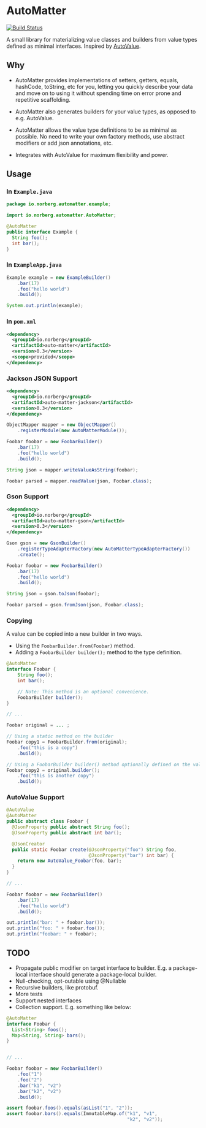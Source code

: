 AutoMatter
==========

[![Build Status](https://travis-ci.org/danielnorberg/auto-matter.svg?branch=master)](https://travis-ci.org/danielnorberg/auto-matter)

A small library for materializing value classes and builders from value types defined as minimal
interfaces. Inspired by [AutoValue](https://github.com/google/auto/tree/master/value).

Why
---
* AutoMatter provides implementations of setters, getters, equals, hashCode, toString, etc for you,
  letting you quickly describe your data and move on to using it without spending time on error
  prone and repetitive scaffolding.

* AutoMatter also generates builders for your value types, as opposed to e.g. AutoValue.

* AutoMatter allows the value type definitions to be as minimal as possible. No need to write your
  own factory methods, use abstract modifiers or add json annotations, etc.
  
* Integrates with AutoValue for maximum flexibility and power.

Usage
-----

### In `Example.java`

```java
package io.norberg.automatter.example;

import io.norberg.automatter.AutoMatter;

@AutoMatter
public interface Example {
  String foo();
  int bar();
}
```

### In `ExampleApp.java`

```java
Example example = new ExampleBuilder()
    .bar(17)
    .foo("hello world")
    .build();

System.out.println(example);
```

### In `pom.xml`

```xml
<dependency>
  <groupId>io.norberg</groupId>
  <artifactId>auto-matter</artifactId>
  <version>0.3</version>
  <scope>provided</scope>
</dependency>
```

### Jackson JSON Support

```xml
<dependency>
  <groupId>io.norberg</groupId>
  <artifactId>auto-matter-jackson</artifactId>
  <version>0.3</version>
</dependency>
```

```java
ObjectMapper mapper = new ObjectMapper()
    .registerModule(new AutoMatterModule());

Foobar foobar = new FoobarBuilder()
    .bar(17)
    .foo("hello world")
    .build();

String json = mapper.writeValueAsString(foobar);

Foobar parsed = mapper.readValue(json, Foobar.class);
```

### Gson Support

```xml
<dependency>
  <groupId>io.norberg</groupId>
  <artifactId>auto-matter-gson</artifactId>
  <version>0.3</version>
</dependency>
```

```java
Gson gson = new GsonBuilder()
    .registerTypeAdapterFactory(new AutoMatterTypeAdapterFactory())
    .create();

Foobar foobar = new FoobarBuilder()
    .bar(17)
    .foo("hello world")
    .build();

String json = gson.toJson(foobar);

Foobar parsed = gson.fromJson(json, Foobar.class);
```

### Copying

A value can be copied into a new builder in two ways.

* Using the `FoobarBuilder.from(Foobar)` method.
* Adding a `FoobarBuilder builder();` method to the type definition.

```java
@AutoMatter
interface Foobar {
    String foo();
    int bar();

    // Note: This method is an optional convenience.
    FoobarBuilder builder();
}

// ...

Foobar original = ... ;

// Using a static method on the builder
Foobar copy1 = FoobarBuilder.from(original);
    .foo("this is a copy")
    .build();

// Using a FoobarBuilder builder() method optionally defined on the value type
Foobar copy2 = original.builder();
    .foo("this is another copy")
    .build();
```


### AutoValue Support

```java
@AutoValue
@AutoMatter
public abstract class Foobar {
  @JsonProperty public abstract String foo();
  @JsonProperty public abstract int bar();

  @JsonCreator
  public static Foobar create(@JsonProperty("foo") String foo, 
                              @JsonProperty("bar") int bar) {
    return new AutoValue_Foobar(foo, bar);
  }
}

// ...

Foobar foobar = new FoobarBuilder()
    .bar(17)
    .foo("hello world")
    .build();

out.println("bar: " + foobar.bar());
out.println("foo: " + foobar.foo());
out.println("foobar: " + foobar);
```

TODO
----

* Propagate public modifier on target interface to builder. E.g. a package-local interface should
  generate a package-local builder.
* Null-checking, opt-outable using @Nullable
* Recursive builders, like protobuf.
* More tests
* Support nested interfaces
* Collection support. E.g. something like below:

```java
@AutoMatter
interface Foobar {
  List<String> foos();
  Map<String, String> bars();
}


// ...

Foobar foobar = new FoobarBuilder()
    .foo("1")
    .foo("2")
    .bar("k1", "v2")
    .bar("k2", "v2")
    .build();

assert foobar.foos().equals(asList("1", "2"));
assert foobar.bars().equals(ImmutableMap.of("k1", "v1",
                                            "k2", "v2"));
```
